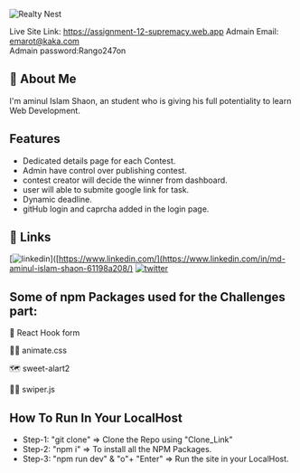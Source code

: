 
![Realty Nest](https://i.ibb.co/Zx2X2b6/Victory-Vault.png)


Live Site Link: https://assignment-12-supremacy.web.app
Admain Email: emarot@kaka.com  
Admain password:Rango247on

## 🚀 About Me
I'm aminul Islam Shaon, an student who is giving his full potentiality to learn Web Development.


## Features

- Dedicated details page for each Contest.
- Admin have control over publishing contest.
- contest creator will decide the winner from dashboard.
- user will able to submite google link for task.
- Dynamic deadline.
- gitHub login and caprcha added in the login page.





## 🔗 Links
[![linkedin](https://img.shields.io/badge/linkedin-0A66C2?style=for-the-badge&logo=linkedin&logoColor=white)]([https://www.linkedin.com/](https://www.linkedin.com/in/md-aminul-islam-shaon-61198a208/)
[![twitter](https://img.shields.io/badge/twitter-1DA1F2?style=for-the-badge&logo=twitter&logoColor=white)](https://twitter.com/)


## Some of npm Packages used for the Challenges part:

🧠 React Hook form

👩‍💻 animate.css

🗺️ sweet-alart2

🏃‍♂️ swiper.js

## How To Run In Your LocalHost

- Step-1: "git clone" => Clone the Repo using "Clone_Link"
- Step-2: "npm i" => To install all the NPM Packages.
- Step-3: "npm run dev" & "o"+ "Enter" => Run the site in your LocalHost.


